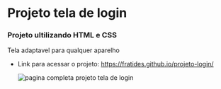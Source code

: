 # Projeto tela de login
### Projeto ultilizando HTML e CSS
Tela adaptavel para qualquer aparelho
- Link para acessar o projeto: https://fratides.github.io/projeto-login/

  ![pagina completa projeto tela de login](https://github.com/user-attachments/assets/43097530-9160-4123-9524-b47ea0e6f26e)
